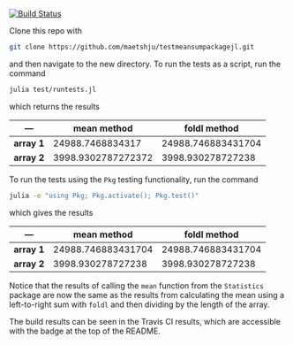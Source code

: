 [![Build Status](https://travis-ci.com/maetshju/testmeansumpackagejl.svg?branch=main)](https://travis-ci.com/maetshju/testmeansumpackagejl)

Clone this repo with

```bash
git clone https://github.com/maetshju/testmeansumpackagejl.git
```

and then navigate to the new directory. To run the tests as a script, run the command

```bash
julia test/runtests.jl
```

which returns the results
   
—           | mean method        | foldl method      
------------|--------------------|-------------------
**array 1** | 24988.7468834317   | 24988.746883431704
**array 2** | 3998.9302787272372 | 3998.930278727238

To run the tests using the `Pkg` testing functionality, run the command

```bash
julia -e "using Pkg; Pkg.activate(); Pkg.test()"
```

which gives the results

—           | mean method        | foldl method      
------------|--------------------|-------------------
**array 1** | 24988.746883431704 | 24988.746883431704
**array 2** | 3998.930278727238  | 3998.930278727238

Notice that the results of calling the `mean` function from the `Statistics` package are now the same as the results from calculating the mean using a left-to-right sum with `foldl` and then dividing by the length of the array.

The build results can be seen in the Travis CI results, which are accessible with the badge at the top of the README.
